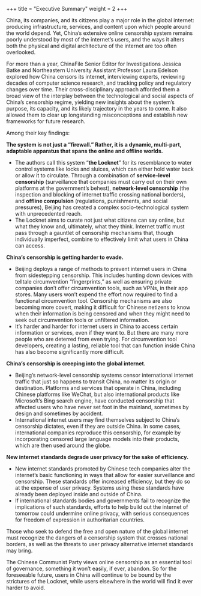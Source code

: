 +++
title = "Executive Summary"
weight = 2
+++

China, its companies, and its citizens play a major role in the global internet: producing infrastructure, services, and content upon which people around the world depend. Yet, China’s extensive online censorship system remains poorly understood by most of the internet’s users, and the ways it alters both the physical and digital architecture of the internet are too often overlooked.

For more than a year, ChinaFile Senior Editor for Investigations Jessica Batke and Northeastern University Assistant Professor Laura Edelson explored how China censors its internet, interviewing experts, reviewing decades of computer science research, and tracking policy and regulatory changes over time. Their cross-disciplinary approach afforded them a broad view of the interplay between the technological and social aspects of China’s censorship regime, yielding new insights about the system’s purpose, its capacity, and its likely trajectory in the years to come. It also allowed them to clear up longstanding misconceptions and establish new frameworks for future research.

Among their key findings: 

**The system is not just a “firewall.” Rather, it is a dynamic, multi-part, adaptable apparatus that spans the online and offline worlds.**

- The authors call this system “**the Locknet**” for its resemblance to water control systems like locks and sluices, which can either hold water back or allow it to circulate. Through a combination of **service-level censorship** (surveillance that companies must carry out on their own platforms at the government’s behest), **network-level censorship** (the inspection and blocking of internet traffic crossing national borders), and **offline compulsion** (regulations, punishments, and social pressures), Beijing has created a complex socio-technological system with unprecedented reach.  
- The Locknet aims to curate not just what citizens can say online, but what they know and, ultimately, what they think. Internet traffic must pass through a gauntlet of censorship mechanisms that, though individually imperfect, combine to effectively limit what users in China can access.

**China’s censorship is getting harder to evade.**

- Beijing deploys a range of methods to prevent internet users in China from sidestepping censorship. This includes hunting down devices with telltale circumvention “fingerprints,” as well as ensuring private companies don’t offer circumvention tools, such as VPNs, in their app stores. Many users won’t expend the effort now required to find a functional circumvention tool. Censorship mechanisms are also becoming more covert, making it difficult for Chinese netizens to know when their information is being censored and when they might need to seek out circumvention tools or unfiltered information.  
- It’s harder and harder for internet users in China to access certain information or services, even if they want to. But there are many more people who are deterred from even trying. For circumvention tool developers, creating a lasting, reliable tool that can function inside China has also become significantly more difficult. 


**China’s censorship is creeping into the global internet.**

- Beijing’s network-level censorship systems censor international internet traffic that just so happens to transit China, no matter its origin or destination. Platforms and services that operate in China, including Chinese platforms like WeChat, but also international products like Microsoft’s Bing search engine, have conducted censorship that affected users who have never set foot in the mainland, sometimes by design and sometimes by accident.  
- International internet users may find themselves subject to China’s censorship dictates, even if they are outside China. In some cases, international companies reproduce this censorship, for example by incorporating censored large language models into their products, which are then used around the globe.

**New internet standards degrade user privacy for the sake of efficiency.**

- New internet standards promoted by Chinese tech companies alter the internet’s basic functioning in ways that allow for easier surveillance and censorship. These standards offer increased efficiency, but they do so at the expense of user privacy. Systems using these standards have already been deployed inside and outside of China.  
- If international standards bodies and governments fail to recognize the implications of such standards, efforts to help build out the internet of tomorrow could undermine online privacy, with serious consequences for freedom of expression in authoritarian countries.

Those who seek to defend the free and open nature of the global internet must recognize the dangers of a censorship system that crosses national borders, as well as the threats to user privacy alternative internet standards may bring.

The Chinese Communist Party views online censorship as an essential tool of governance, something it won’t easily, if ever, abandon. So for the foreseeable future, users in China will continue to be bound by the strictures of the Locknet, while users elsewhere in the world will find it ever harder to avoid.  
